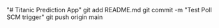 "# Titanic Prediction App" 
git add README.md
git commit -m "Test Poll SCM trigger"
git push origin main
